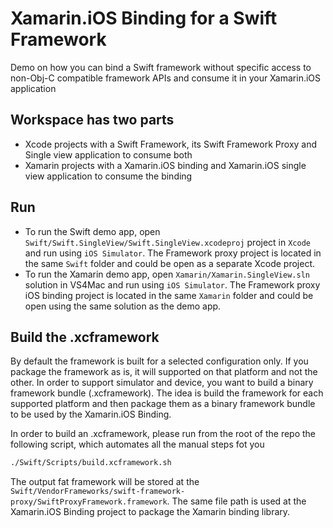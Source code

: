 # Xamarin.iOS Binding for a Swift Framework

Demo on how you can bind a Swift framework without specific access to non-Obj-C compatible framework APIs and consume it in your Xamarin.iOS application

## Workspace has two parts

- Xcode projects with a Swift Framework, its Swift Framework Proxy and Single view application to consume both
- Xamarin projects with a Xamarin.iOS binding and Xamarin.iOS single view application to consume the binding

## Run

- To run the Swift demo app, open `Swift/Swift.SingleView/Swift.SingleView.xcodeproj` project in `Xcode` and run using `iOS Simulator`. The Framework proxy project is located in the same `Swift` folder and could be open as a separate Xcode project.
- To run the Xamarin demo app, open `Xamarin/Xamarin.SingleView.sln` solution in VS4Mac and run using `iOS Simulator`. The Framework proxy iOS binding project is located in the same `Xamarin` folder and could be open using the same solution as the demo app.

## Build the .xcframework

By default the framework is built for a selected configuration only. If you package the framework as is, it will supported on that platform and not the other. In order to support simulator and device, you want to build a binary framework bundle (.xcframework). The idea is build the framework for each supported platform and then package them as a binary framework bundle to be used by the Xamarin.iOS Binding.

In order to build an .xcframework, please run from the root of the repo the following script, which automates all the manual steps fot you

```bash
./Swift/Scripts/build.xcframework.sh
```

The output fat framework will be stored at the `Swift/VendorFrameworks/swift-framework-proxy/SwiftProxyFramework.framework`. The same file path is used at the Xamarin.iOS Binding project to package the Xamarin binding library.
